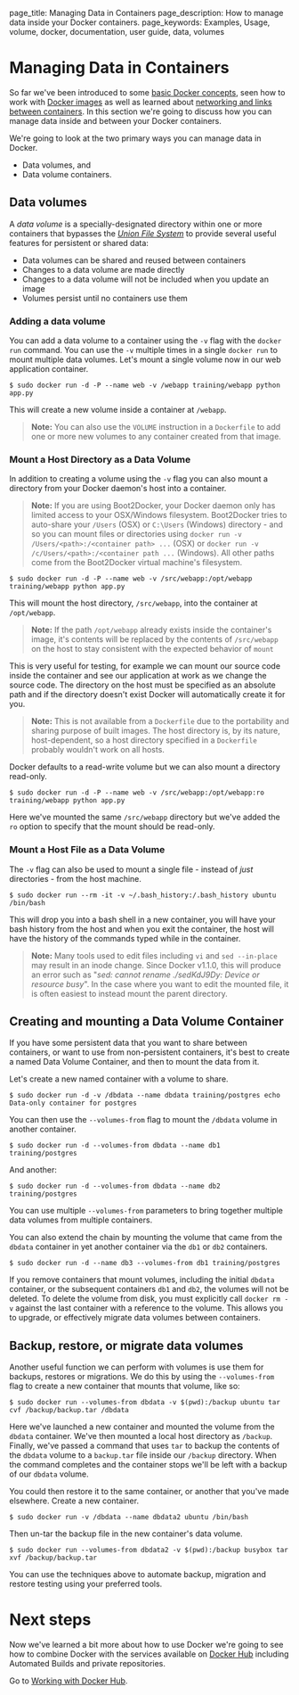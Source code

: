 page_title: Managing Data in Containers
page_description: How to manage data inside your Docker containers.
page_keywords: Examples, Usage, volume, docker, documentation, user guide, data, volumes

# Managing Data in Containers

So far we've been introduced to some [basic Docker
concepts](/userguide/usingdocker/), seen how to work with [Docker
images](/userguide/dockerimages/) as well as learned about [networking
and links between containers](/userguide/dockerlinks/). In this section
we're going to discuss how you can manage data inside and between your
Docker containers.

We're going to look at the two primary ways you can manage data in
Docker.

* Data volumes, and
* Data volume containers.

## Data volumes

A *data volume* is a specially-designated directory within one or more
containers that bypasses the [*Union File
System*](/terms/layer/#union-file-system) to provide several useful features for
persistent or shared data:

- Data volumes can be shared and reused between containers
- Changes to a data volume are made directly
- Changes to a data volume will not be included when you update an image
- Volumes persist until no containers use them

### Adding a data volume

You can add a data volume to a container using the `-v` flag with the
`docker run` command. You can use the `-v` multiple times in a single
`docker run` to mount multiple data volumes. Let's mount a single volume
now in our web application container.

    $ sudo docker run -d -P --name web -v /webapp training/webapp python app.py

This will create a new volume inside a container at `/webapp`.

> **Note:** 
> You can also use the `VOLUME` instruction in a `Dockerfile` to add one or
> more new volumes to any container created from that image.

### Mount a Host Directory as a Data Volume

In addition to creating a volume using the `-v` flag you can also mount a
directory from your Docker daemon's host into a container.

> **Note:**
> If you are using Boot2Docker, your Docker daemon only has limited access to
> your OSX/Windows filesystem. Boot2Docker tries to auto-share your `/Users`
> (OSX) or `C:\Users` (Windows) directory - and so you can mount files or directories
> using `docker run -v /Users/<path>:/<container path> ...` (OSX) or
> `docker run -v /c/Users/<path>:/<container path ...` (Windows). All other paths
> come from the Boot2Docker virtual machine's filesystem.

    $ sudo docker run -d -P --name web -v /src/webapp:/opt/webapp training/webapp python app.py

This will mount the host directory, `/src/webapp`, into the container at
`/opt/webapp`.

> **Note:**
> If the path `/opt/webapp` already exists inside the container's image, it's
> contents will be replaced by the contents of `/src/webapp` on the host to stay
> consistent with the expected behavior of `mount`

This is very useful for testing, for example we can
mount our source code inside the container and see our application at work as
we change the source code. The directory on the host must be specified as an
absolute path and if the directory doesn't exist Docker will automatically
create it for you.

> **Note:** 
> This is not available from a `Dockerfile` due to the portability
> and sharing purpose of built images. The host directory is, by its nature,
> host-dependent, so a host directory specified in a `Dockerfile` probably
> wouldn't work on all hosts.

Docker defaults to a read-write volume but we can also mount a directory
read-only.

    $ sudo docker run -d -P --name web -v /src/webapp:/opt/webapp:ro training/webapp python app.py

Here we've mounted the same `/src/webapp` directory but we've added the `ro`
option to specify that the mount should be read-only.

### Mount a Host File as a Data Volume

The `-v` flag can also be used to mount a single file  - instead of *just* 
directories - from the host machine.

    $ sudo docker run --rm -it -v ~/.bash_history:/.bash_history ubuntu /bin/bash

This will drop you into a bash shell in a new container, you will have your bash 
history from the host and when you exit the container, the host will have the 
history of the commands typed while in the container.

> **Note:** 
> Many tools used to edit files including `vi` and `sed --in-place` may result 
> in an inode change. Since Docker v1.1.0, this will produce an error such as
> "*sed: cannot rename ./sedKdJ9Dy: Device or resource busy*". In the case where 
> you want to edit the mounted file, it is often easiest to instead mount the 
> parent directory.

## Creating and mounting a Data Volume Container

If you have some persistent data that you want to share between
containers, or want to use from non-persistent containers, it's best to
create a named Data Volume Container, and then to mount the data from
it.

Let's create a new named container with a volume to share.

    $ sudo docker run -d -v /dbdata --name dbdata training/postgres echo Data-only container for postgres

You can then use the `--volumes-from` flag to mount the `/dbdata` volume in another container.

    $ sudo docker run -d --volumes-from dbdata --name db1 training/postgres

And another:

    $ sudo docker run -d --volumes-from dbdata --name db2 training/postgres

You can use multiple `--volumes-from` parameters to bring together multiple data
volumes from multiple containers.

You can also extend the chain by mounting the volume that came from the
`dbdata` container in yet another container via the `db1` or `db2` containers.

    $ sudo docker run -d --name db3 --volumes-from db1 training/postgres

If you remove containers that mount volumes, including the initial `dbdata`
container, or the subsequent containers `db1` and `db2`, the volumes will not
be deleted.  To delete the volume from disk, you must explicitly call
`docker rm -v` against the last container with a reference to the volume. This
allows you to upgrade, or effectively migrate data volumes between containers.

## Backup, restore, or migrate data volumes

Another useful function we can perform with volumes is use them for
backups, restores or migrations.  We do this by using the
`--volumes-from` flag to create a new container that mounts that volume,
like so:

    $ sudo docker run --volumes-from dbdata -v $(pwd):/backup ubuntu tar cvf /backup/backup.tar /dbdata

Here we've launched a new container and mounted the volume from the
`dbdata` container. We've then mounted a local host directory as
`/backup`. Finally, we've passed a command that uses `tar` to backup the
contents of the `dbdata` volume to a `backup.tar` file inside our
`/backup` directory. When the command completes and the container stops
we'll be left with a backup of our `dbdata` volume.

You could then restore it to the same container, or another that you've made
elsewhere. Create a new container.

    $ sudo docker run -v /dbdata --name dbdata2 ubuntu /bin/bash

Then un-tar the backup file in the new container's data volume.

    $ sudo docker run --volumes-from dbdata2 -v $(pwd):/backup busybox tar xvf /backup/backup.tar

You can use the techniques above to automate backup, migration and
restore testing using your preferred tools.

# Next steps

Now we've learned a bit more about how to use Docker we're going to see how to
combine Docker with the services available on
[Docker Hub](https://hub.docker.com) including Automated Builds and private
repositories.

Go to [Working with Docker Hub](/userguide/dockerrepos).

